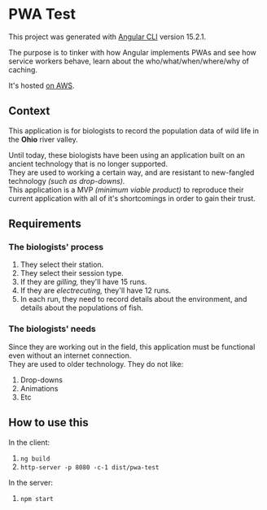 # PWA Test

This project was generated with [Angular CLI](https://github.com/angular/angular-cli) version 15.2.1.

The purpose is to tinker with how Angular implements PWAs and see how service workers behave, learn about the who/what/when/where/why of caching.

It's hosted [on AWS](http://mlk-pwa-test.s3-website-us-east-1.amazonaws.com/).  

## Context

This application is for biologists to record the population data of wild life in the **Ohio** river valley.  

Until today, these biologists have been using an application built on an ancient technology that is no longer supported.  
They are used to working a certain way, and are resistant to new-fangled technology *(such as drop-downs).*  
This application is a MVP *(minimum viable product)* to reproduce their current application with all of it's shortcomings in order to gain their trust.  

## Requirements

### The biologists' process

1. They select their station.  
1. They select their session type.  
1. If they are *gilling,* they'll have 15 runs.  
1. If they are *electrecuting,* they'll have 12 runs.  
1. In each run, they need to record details about the environment, and details about the populations of fish.  

### The biologists' needs

Since they are working out in the field, this application must be functional even without an internet connection.  
They are used to older technology. They do not like:  

1. Drop-downs
1. Animations
1. Etc

## How to use this

In the client:

1. `ng build`
1. `http-server -p 8080 -c-1 dist/pwa-test`

In the server:

1. `npm start`
